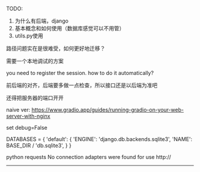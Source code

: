 TODO:
1. 为什么有后端，django
2. 基本概念和如何使用（数据库感觉可以不用管）
3. utils.py使用

路径问题实在是很难受，如何更好地迁移？

需要一个本地调试的方案

you need to register the session. how to do it automatically?

前后端的对齐，后端要多做一点检查，所以接口还是以后端为准吧

还得把服务器的端口开开


naive ver:
https://www.gradio.app/guides/running-gradio-on-your-web-server-with-nginx

set debug=False

DATABASES = {
    'default': {
        'ENGINE': 'django.db.backends.sqlite3',
        'NAME': BASE_DIR / 'db.sqlite3',
    }
}


python requests No connection adapters were found for
use http://



---

